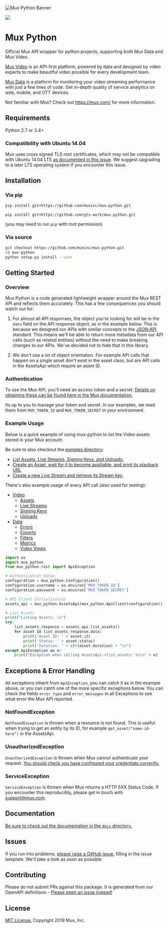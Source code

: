 ![Mux Python Banner](github-python-sdk.png)

![](https://github.com/muxinc/mux-python/workflows/Integration%20Test/badge.svg)

# Mux Python

Official Mux API wrapper for python projects, supporting both Mux Data and Mux Video.

[Mux Video](https://mux.com/video) is an API-first platform, powered by data and designed by video experts to make beautiful video possible for every development team.

[Mux Data](https://mux.com/data) is a platform for monitoring your video streaming performance with just a few lines of code. Get in-depth quality of service analytics on web, mobile, and OTT devices.

Not familiar with Mux? Check out https://mux.com/ for more information.

## Requirements

Python 2.7 or 3.4+

### Compatibility with Ubuntu 14.04

Mux uses cross signed TLS root certificates, which may not be compatible with Ubuntu 14.04 LTS [as documented in this issue](https://github.com/certifi/python-certifi/issues/26). We suggest upgrading to a later LTS operating system if you encounter this issue.

## Installation

### Via pip

```sh
pip install git+https://github.com/muxinc/mux-python.git
```

```sh
pip install git+https://github.com/gts-work/mux-python.git
```

(you may need to run `pip` with root permission)

### Via source

```sh
git checkout https://github.com/muxinc/mux-python.git
cd mux-python
python setup.py install --user
```

## Getting Started

### Overview

Mux Python is a code generated lightweight wrapper around the Mux REST API and reflects them accurately. This has a few consequences you should watch out for:

1. For almost all API responses, the object you're looking for will be in the `data` field on the API response object, as in the example below. This is because we designed our APIs with similar concepts to the [JSON:API](https://jsonapi.org/) standard. This means we'll be able to return more metadata from our API calls (such as related entities) without the need to make breaking changes to our APIs. We've decided not to hide that in this library.

2. We don't use a lot of object orientation. For example API calls that happen on a single asset don't exist in the asset class, but are API calls in the AssetsApi which require an asset ID.

### Authentication

To use the Mux API, you'll need an access token and a secret. [Details on obtaining these can be found here in the Mux documentation.](https://docs.mux.com/docs#section-1-get-an-api-access-token)

Its up to you to manage your token and secret. In our examples, we read them from `MUX_TOKEN_ID` and `MUX_TOKEN_SECRET` in your environment.

### Example Usage

Below is a quick example of using mux-python to list the Video assets stored in your Mux account.

Be sure to also checkout the [exmples directory](examples/):

-   [List Assets, Live Streams, Signing Keys, and Uploads.](examples/video/list-everything.py)
-   [Create an Asset, wait for it to become availiable, and print its playback URL](examples/video/ingest.py)
-   [Create a new Live Stream and retrieve its Stream key.](examples/video/create-live-stream.py)

There's also example usage of every API call (also used for testing):

-   [Video](examples/video/)
    -   [Assets](examples/video/exercise-assets.py)
    -   [Live Streams](examples/video/exercise-live-streams.py)
    -   [Signing Keys](examples/video/exercise-signing-keys.py)
    -   [Uploads](examples/video/exercise-uploads.py)
-   [Data](examples/data/)
    -   [Errors](examples/data/exercise-errors.py)
    -   [Exports](examples/data/exercise-exports.py)
    -   [Filters](examples/data/exercise-filters.py)
    -   [Metrics](examples/data/exercise-metrics.py)
    -   [Video Views](examples/data/exercise-video-views.py)

```python
import os
import mux_python
from mux_python.rest import ApiException

# Authentication Setup
configuration = mux_python.Configuration()
configuration.username = os.environ['MUX_TOKEN_ID']
configuration.password = os.environ['MUX_TOKEN_SECRET']

# API Client Initialization
assets_api = mux_python.AssetsApi(mux_python.ApiClient(configuration))

# List Assets
print("Listing Assets: \n")
try:
    list_assets_response = assets_api.list_assets()
    for asset in list_assets_response.data:
        print('Asset ID: ' + asset.id)
        print('Status: ' + asset.status)
        print('Duration: ' + str(asset.duration) + "\n")
except ApiException as e:
    print("Exception when calling AssetsApi->list_assets: %s\n" % e)
```

## Exceptions & Error Handling

All exceptions inherit from `ApiException`, you can catch it as in the example above, or you can catch one of the more specific exceptions below. You can check the fields `error_type` and `error_messages` in all Exceptions to see what error the Mux API reported.

### NotFoundException

`NotFoundException` is thrown when a resource is not found. This is useful when trying to get an entity by its ID, for example `get_asset("some-id-here")` in the AssetsApi.

### UnauthorizedException

`UnauthorizedException` is thrown when Mux cannot authenticate your request. [You should check you have configured your credentials correctly.](#authentication)

### ServiceException

`ServiceException` is thrown when Mux returns a HTTP 5XX Status Code. If you encounter this reproducibly, please get in touch with [support@mux.com](mailto:support@mux.com).

## Documentation

[Be sure to check out the documentation in the `docs` directory.](docs/)

## Issues

If you run into problems, [please raise a GitHub issue,](https://github.com/muxinc/mux-python/issues) filling in the issue template. We'll take a look as soon as possible.

## Contributing

Please do not submit PRs against this package. It is generated from our OpenAPI definitions - [Please open an issue instead!](https://github.com/muxinc/mux-python/issues)

## License

[MIT License.](LICENSE) Copyright 2019 Mux, Inc.
